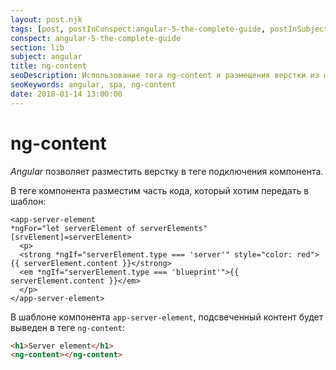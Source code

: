 ```yaml
---
layout: post.njk
tags: [post, postInConspect:angular-5-the-complete-guide, postInSubject:angular, postInSection:lib]
conspect: angular-5-the-complete-guide
section: lib
subject: angular
title: ng-content
seoDescription: Использование тега ng-content и размещения верстки из шаблона в теге вызова компонента в Angular5.
seoKeywords: angular, spa, ng-content
date: 2018-01-14 13:00:00
---
```

# ng-content

*Angular* позволяет разместить верстку в теге подключения компонента.

В теге компонента разместим часть кода, который хотим передать в шаблон:

```html/3-6
<app-server-element 
*ngFor="let serverElement of serverElements"
[srvElement]=serverElement>
  <p>
  <strong *ngIf="serverElement.type === 'server'" style="color: red">{{ serverElement.content }}</strong>
  <em *ngIf="serverElement.type === 'blueprint'">{{ serverElement.content }}</em>
  </p>
</app-server-element>
```

В шаблоне компонента `app-server-element`, подсвеченный контент будет выведен в теге `ng-content`:

```html
<h1>Server element</h1>
<ng-content></ng-content>
```